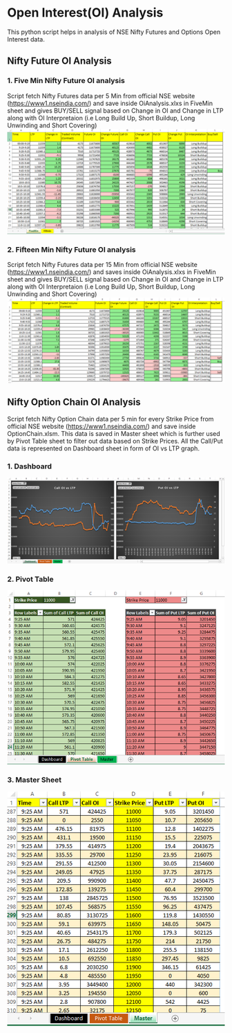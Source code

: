 # Open Interest(OI) Analysis

This python script helps in analysis of NSE Nifty Futures and Options Open Interest data.
## Nifty Future OI Analysis
### 1. Five Min Nifty Future OI analysis
Script fetch Nifty Futures data per 5 Min from official NSE website (https://www1.nseindia.com/) and save inside OiAnalysis.xlxs in FiveMin sheet and gives BUY/SELL signal based on Change in OI and Change in LTP along with OI Interpretaion (i.e Long Build Up, Short Buildup, Long Unwinding and Short Covering)
<img src="Images/Future5MinOI.PNG">

### 2. Fifteen Min Nifty Future OI analysis
Script fetch Nifty Futures data per 15 Min from official NSE website (https://www1.nseindia.com/) and saves inside OiAnalysis.xlxs in FiveMin sheet and gives BUY/SELL signal based on Change in OI and Change in LTP along with OI Interpretaion (i.e Long Build Up, Short Buildup, Long Unwinding and Short Covering)
<img src="Images/Future15MinOI.PNG">

## Nifty Option Chain OI Analysis
Script fetch Nifty Option Chain data per 5 min for every Strike Price from official NSE website (https://www1.nseindia.com/) and save inside OptionChain.xlsm. This data is saved in Master sheet which is further used by Pivot Table sheet to filter out data based on Strike Prices. All the Call/Put data is represented on Dashboard sheet in form of OI vs LTP graph. 

### 1. Dashboard
<img src="Images/OI%20vs%20LTP%20Graph.PNG">

### 2. Pivot Table
<img src="Images/Pivot%20Table.PNG">

### 3. Master Sheet
<img src="Images/Master.PNG">
